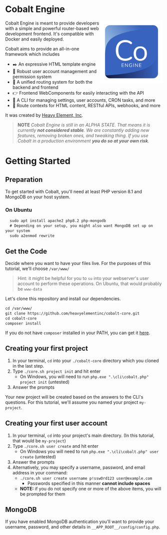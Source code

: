 # Cobalt Engine

<img align="right" src="shared/img/branding/cobalt-logo.svg" alt="Heavy Element" height="200" width="auto">
Cobalt Engine is meant to provide developers with a simple and powerful router-based web development frontend. It's compatible with Docker and easily deployed.

Cobalt aims to provide an all-in-one framework which includes
* ✒️ An expressive HTML template engine
* 👤 Robust user account management and permission system
* 📍 A unified routing system for both the backend and frontend
* 👉 Frontend WebComponents for easily interacting with the API
* 🤖 A CLI for managing settings, user accounts, CRON tasks, and more
* 💬 Route contexts for HTML content, RESTful APIs, webhooks, and more

It was created by [Heavy Element, Inc](https://heavyelement.io).

> **NOTE** *Cobalt Engine is still in an ALPHA STATE. That means it is currently **not considered stable**. We are constantly adding new features, removing broken ones, and tweaking thing. If you use Cobalt in a production environment **you do so at your own risk**.*

# Getting Started

## Preparation
To get started with Cobalt, you'll need at least PHP version 8.1 and MongoDB on your host system. 

### On Ubuntu
```shell
  sudo apt install apache2 php8.2 php-mongodb
  # Depending on your setup, you might also want MongoDB set up on your system
  sudo a2enmod rewrite
```

## Get the Code
Decide where you want to have your files live. For the purposes of this tutorial, we'll choose `/var/www/`

> Hint: it might be helpful for you to `su` into your webserver's user account to perform these operations. On Ubuntu, that would probably be `www-data`

Let's clone this repository and install our dependencies.

```shell
cd /var/www/
git clone https://github.com/heavyelementinc/cobalt-core.git
cd cobalt-core
composer install
```
If you do not have `composer` installed in your PATH, you can get it [here](https://getcomposer.org/).

## Creating your first project
1. In your terminal, `cd` into your `./cobalt-core` directory which you cloned in the last step.
2. Type `./core.sh project init` and hit enter
   * On Windows, you will need to run `php.exe ".\cli\cobalt.php" project init` (untested)
3. Answer the prompts

Your new project will be created based on the answers to the CLI's questions. For this tutorial, we'll assume you named your project `my-project`.

## Creating your first user account
1. In your terminal, `cd` into your project's main directory. (In this tutorial, that would be `my-project`)
2. Type `./core.sh user create` and hit enter
    * On Windows you will need to run `php.exe ".\cli\cobalt.php" user create` (untested)
3. Answer the prompts
4. Alternatively, you may specify a username, password, and email address in your command:
   * `./core.sh user create username p!sswOrd123 user@example.com`
     * Passwords specified in this manner **cannot include spaces**
   * **NOTE:** if you do not specify one or more of the above items, you will be prompted for them

## MongoDB
If you have enabled MongoDB authentication you'll want to provide your username, password, and other details in `__APP_ROOT__/config/config.php`.
